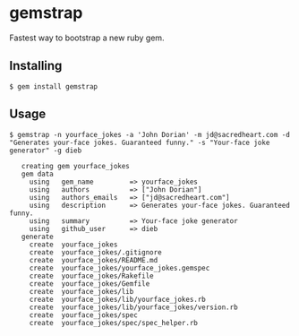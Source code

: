 # gemstrap

Fastest way to bootstrap a new ruby gem.

## Installing

    $ gem install gemstrap


## Usage

    $ gemstrap -n yourface_jokes -a 'John Dorian' -m jd@sacredheart.com -d "Generates your-face jokes. Guaranteed funny." -s "Your-face joke generator" -g dieb

       creating gem yourface_jokes
       gem data
         using   gem_name         => yourface_jokes
         using   authors          => ["John Dorian"]
         using   authors_emails   => ["jd@sacredheart.com"]
         using   description      => Generates your-face jokes. Guaranteed funny.
         using   summary          => Your-face joke generator
         using   github_user      => dieb
       generate
         create  yourface_jokes
         create  yourface_jokes/.gitignore
         create  yourface_jokes/README.md
         create  yourface_jokes/yourface_jokes.gemspec
         create  yourface_jokes/Rakefile
         create  yourface_jokes/Gemfile
         create  yourface_jokes/lib
         create  yourface_jokes/lib/yourface_jokes.rb
         create  yourface_jokes/lib/yourface_jokes/version.rb
         create  yourface_jokes/spec
         create  yourface_jokes/spec/spec_helper.rb
